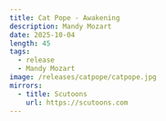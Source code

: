 ```yaml
---
title: Cat Pope - Awakening
description: Mandy Mozart
date: 2025-10-04
length: 45
tags:
  - release
  - Mandy Mozart
image: /releases/catpope/catpope.jpg
mirrors:
  - title: Scutoons
    url: https://scutoons.com
---
```


